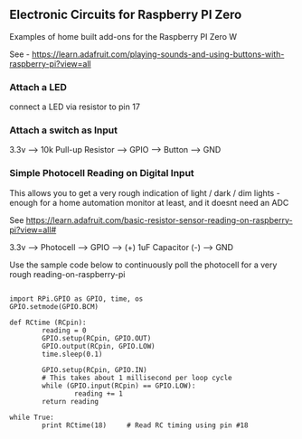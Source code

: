 ## Electronic Circuits for Raspberry PI Zero
Examples of home built add-ons for the Raspberry PI Zero W

See - https://learn.adafruit.com/playing-sounds-and-using-buttons-with-raspberry-pi?view=all

### Attach a LED

connect a LED via resistor to pin 17


### Attach a switch as Input

3.3v --> 10k Pull-up Resistor --> GPIO --> Button --> GND



### Simple Photocell Reading on Digital Input

This allows you to get a very rough indication of light / dark / dim lights - enough for 
a home automation monitor at least, and it doesnt need an ADC

See https://learn.adafruit.com/basic-resistor-sensor-reading-on-raspberry-pi?view=all#

3.3v --> Photocell --> GPIO --> (+) 1uF Capacitor (-) --> GND

Use the sample code below to continuously poll the photocell for a very rough reading-on-raspberry-pi


~~~

import RPi.GPIO as GPIO, time, os      
GPIO.setmode(GPIO.BCM)
 
def RCtime (RCpin):
        reading = 0
        GPIO.setup(RCpin, GPIO.OUT)
        GPIO.output(RCpin, GPIO.LOW)
        time.sleep(0.1)
 
        GPIO.setup(RCpin, GPIO.IN)
        # This takes about 1 millisecond per loop cycle
        while (GPIO.input(RCpin) == GPIO.LOW):
                reading += 1
        return reading
 
while True:                                     
        print RCtime(18)     # Read RC timing using pin #18
        
~~~



